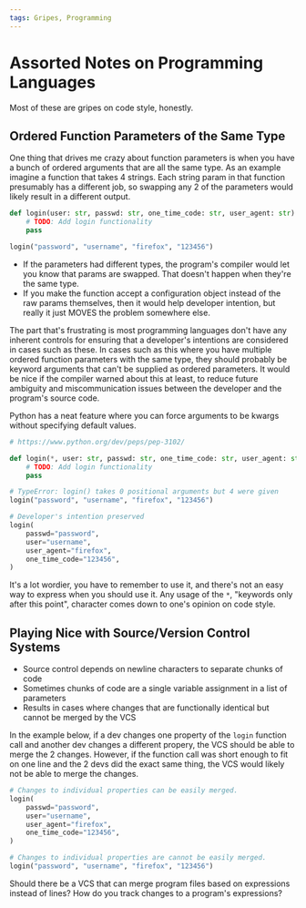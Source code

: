 ```yaml
---
tags: Gripes, Programming
---
```


# Assorted Notes on Programming Languages

Most of these are gripes on code style, honestly.

## Ordered Function Parameters of the Same Type

One thing that drives me crazy about function parameters is when you have a bunch of ordered arguments that are all the same type. As an example imagine a function that takes 4 strings. Each string param in that function presumably has a different job, so swapping any 2 of the parameters would likely result in a different output.

```py
def login(user: str, passwd: str, one_time_code: str, user_agent: str):
    # TODO: Add login functionality
    pass

login("password", "username", "firefox", "123456")
```

- If the parameters had different types, the program's compiler would let you know that params are swapped. That doesn't happen when they're the same type.
- If you make the function accept a configuration object instead of the raw params themselves, then it would help developer intention, but really it just MOVES the problem somewhere else.

The part that's frustrating is most programming languages don't have any inherent controls for ensuring that a developer's intentions are considered in cases such as these. In cases such as this where you have multiple ordered function parameters with the same type, they should probably be keyword arguments that can't be supplied as ordered parameters. It would be nice if the compiler warned about this at least, to reduce future ambiguity and miscommunication issues between the developer and the program's source code.

Python has a neat feature where you can force arguments to be kwargs without specifying default values.

```py
# https://www.python.org/dev/peps/pep-3102/

def login(*, user: str, passwd: str, one_time_code: str, user_agent: str):
    # TODO: Add login functionality
    pass

# TypeError: login() takes 0 positional arguments but 4 were given
login("password", "username", "firefox", "123456")

# Developer's intention preserved
login(
    passwd="password",
    user="username",
    user_agent="firefox",
    one_time_code="123456",
)
```

It's a lot wordier, you have to remember to use it, and there's not an easy way to express when you should use it. Any usage of the `*`, "keywords only after this point", character comes down to one's opinion on code style.

## Playing Nice with Source/Version Control Systems

- Source control depends on newline characters to separate chunks of code
- Sometimes chunks of code are a single variable assignment in a list of parameters
- Results in cases where changes that are functionally identical but cannot be merged by the VCS

In the example below, if a dev changes one property of the `login` function call and another dev changes a different propery, the VCS should be able to merge the 2 changes. However, if the function call was short enough to fit on one line and the 2 devs did the exact same thing, the VCS would likely not be able to merge the changes.

```python
# Changes to individual properties can be easily merged.
login(
    passwd="password",
    user="username",
    user_agent="firefox",
    one_time_code="123456",
)

# Changes to individual properties are cannot be easily merged.
login("password", "username", "firefox", "123456")
```

Should there be a VCS that can merge program files based on expressions instead of lines? How do you track changes to a program's expressions?
